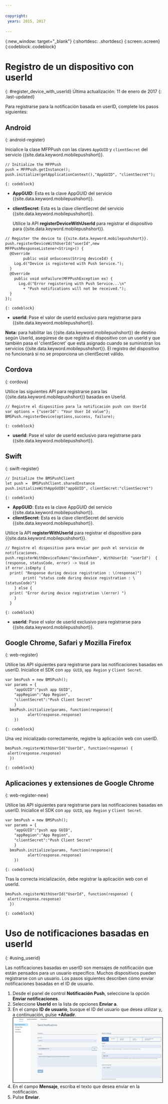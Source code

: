 ```yaml
---

copyright:
 years: 2015, 2017

---
```


{:new_window: target="_blank"}
{:shortdesc: .shortdesc}
{:screen:.screen}
{:codeblock:.codeblock}

# Registro de un dispositivo con userId
{: #register_device_with_userId}
Última actualización: 11 de enero de 2017
{: .last-updated}

Para registrarse para la notificación basada en userID, complete los pasos siguientes:

## Android
{: android-register}

Inicialice la clase MFPPush con las claves `AppGUID` y `clientSecret` del servicio {{site.data.keyword.mobilepushshort}}.
```
// Initialize the MFPPush
push = MFPPush.getInstance();
push.initialize(getApplicationContext(),"AppGUID", "clientSecret");
```
	{: codeblock}


- **AppGUID**: Esta es la clave AppGUID del servicio {{site.data.keyword.mobilepushshort}}.
- **clientSecret**: Esta es la clave clientSecret del servicio {{site.data.keyword.mobilepushshort}}.

  Utilice la API **registerDeviceWithUserId** para registrar el dispositivo para {{site.data.keyword.mobilepushshort}}.
```
// Register the device to {{site.data.keyword.mobilepushshort}}.
push.registerDeviceWithUserId("userId",new MFPPushResponseListener<String>() {
  @Override
	    public void onSuccess(String deviceId) {
    Log.d("Device is registered with Push Service.");
  }
  @Override
    public void onFailure(MFPPushException ex) {
      Log.d("Error registering with Push Service...\n"
        + "Push notifications will not be received.");
  }
});
```
	{: codeblock}


- **userId**: Pase el valor de userId exclusivo para registrarse para {{site.data.keyword.mobilepushshort}}.

**Nota:** para habilitar las {{site.data.keyword.mobilepushshort}} de destino según UserId, asegúrese de que registra el dispositivo con un userId y que también pasa el 'clientSecret' que está asignado cuando se suministran los servicios {{site.data.keyword.mobilepushshort}}. El registro del dispositivo no funcionará si no se proporciona un clientSecret válido.

## Cordova
{: cordova}

Utilice las siguientes API para registrarse para las {{site.data.keyword.mobilepushshort}} basadas en UserId.

```
// Registre el dispositivo para la notificación push con UserId
var options = {"userId": "Your User Id value"};
BMSPush.registerDevice(options,success, failure);
```
	{: codeblock}


- **userId**: Pase el valor de userId exclusivo para registrarse para {{site.data.keyword.mobilepushshort}}.


## Swift
{: swift-register}

```
// Initialize the BMSPushClient
let push =  BMSPushClient.sharedInstance
push.initializeWithAppGUID("appGUID", clientSecret:"clientSecret")
```
	{: codeblock}


- **AppGUID**: Esta es la clave AppGUID del servicio {{site.data.keyword.mobilepushshort}}.
- **clientSecret**: Esta es la clave clientSecret del servicio {{site.data.keyword.mobilepushshort}}.

Utilice la API **registerWithUserId** para registrar el dispositivo para {{site.data.keyword.mobilepushshort}}.

```
// Registre el dispositivo para enviar por push el servicio de notificaciones.
push.registerWithDeviceToken("deviceToken", WithUserId: "userId")  { (response, statusCode, error) -> Void in
if error.isEmpty {
  print( "Response during device registration : \(response)")
        print( "status code during device registration : \(statusCode)")
    } else {
  print( "Error during device registration \(error) ")
    }
  }
```
	{: codeblock}

- **userId**: Pase el valor de userId exclusivo para registrarse para {{site.data.keyword.mobilepushshort}}.

## Google Chrome, Safari y Mozilla Firefox
{: web-register}

Utilice las API siguientes para registrarse para las notificaciones basadas en userID. Inicialice el SDK con `app GUID`, `app Region` y `Client Secret`.

```
var bmsPush = new BMSPush();
var params = {
    "appGUID":"push app GUID",
    "appRegion":"App Region",
    "clientSecret":"Push Client Secret" 
    }
  bmsPush.initialize(params, function(response){
          alert(response.response)
    })
```
	{: codeblock}
  
Una vez inicializado correctamente, registre la aplicación web con userID.

```
bmsPush.registerWithUserId("UserId", function(response) {
 alert(response.response)
  })
```
	{: codeblock}

## Aplicaciones y extensiones de Google Chrome
{: web-register-new}

Utilice las API siguientes para registrarse para las notificaciones basadas en userID. Inicialice el SDK con `app GUID`, `app Region` y `Client Secret`.

```
var bmsPush = new BMSPush();
var params = {
    "appGUID":"push app GUID",
    "appRegion":"App Region",
    "clientSecret":"Push Client Secret" 
    }
  bmsPush.initialize(params, function(response){
          alert(response.response)
    })
```
	{: codeblock}
  
Tras la correcta inicialización, debe registrar la aplicación web con el userId.

```
bmsPush.registerWithUserId("UserId", function(response) {
 alert(response.response)
  })
```
	{: codeblock}

# Uso de notificaciones basadas en userId
{: #using_userid}

Las notificaciones basadas en userID son mensajes de notificación que están pensados para un usuario específico. Muchos dispositivos pueden registrarse con un usuario. Los pasos siguientes describen cómo enviar notificaciones basadas en el ID de usuario.

1. Desde el panel de control **Notificación Push**, seleccione la opción **Enviar notificaciones**.
1. Seleccione **UserId** en la lista de opciones **Enviar a**.
1. En el campo **ID de usuario**, busque el ID del usuario que desea utilizar y, a continuación, pulse **+Añadir**.![Pantalla de notificaciones](images/user_notification.jpg)
1. En el campo **Mensaje**, escriba el texto que desea enviar en la notificación.
1. Pulse **Enviar**.
